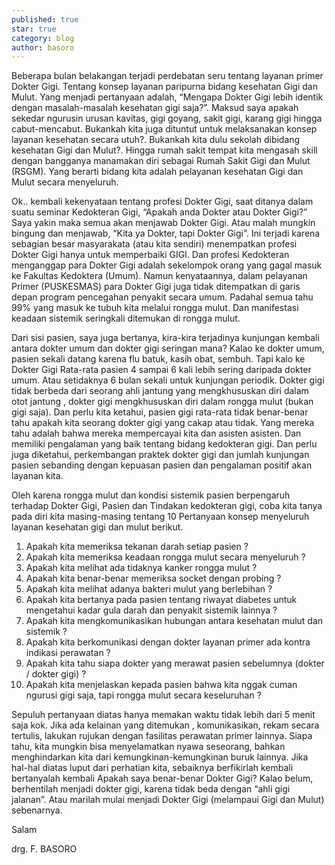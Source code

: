 ```yaml
---
published: true
star: true
category: blog
author: basoro
---
```

Beberapa bulan belakangan terjadi perdebatan seru tentang layanan primer Dokter Gigi. Tentang konsep layanan paripurna bidang kesehatan Gigi dan Mulut. Yang menjadi pertanyaan adalah, “Mengapa Dokter Gigi lebih identik dengan masalah-masalah kesehatan gigi saja?”. Maksud saya apakah sekedar ngurusin urusan kavitas, gigi goyang, sakit gigi, karang gigi hingga cabut-mencabut. Bukankah kita juga dituntut untuk melaksanakan konsep layanan kesehatan secara utuh?. Bukankah kita dulu sekolah dibidang kesehatan Gigi dan Mulut?. Hingga rumah sakit tempat kita mengasah skill dengan bangganya manamakan diri sebagai Rumah Sakit Gigi dan Mulut (RSGM). Yang berarti bidang kita adalah pelayanan kesehatan Gigi dan Mulut secara menyeluruh.

Ok.. kembali kekenyataan tentang profesi Dokter Gigi, saat ditanya dalam suatu seminar Kedokteran Gigi, “Apakah anda Dokter atau Dokter Gigi?” Saya yakin maka semua akan menjawab Dokter Gigi. Atau malah mungkin bingung dan menjawab, “Kita ya Dokter, tapi Dokter Gigi”. Ini terjadi karena sebagian besar masyarakata (atau kita sendiri) menempatkan profesi Dokter Gigi hanya untuk memperbaiki GIGI. Dan profesi Kedokteran menganggap para Dokter Gigi adalah sekelompok orang yang gagal masuk ke Fakultas Kedoktera (Umum). Namun kenyataannya, dalam pelayanan Primer (PUSKESMAS) para Dokter Gigi juga tidak ditempatkan di garis depan program pencegahan penyakit secara umum. Padahal semua tahu 99% yang masuk ke tubuh kita melalui rongga mulut. Dan manifestasi keadaan sistemik seringkali ditemukan di rongga mulut.

Dari sisi pasien, saya juga bertanya, kira-kira terjadinya kunjungan kembali antara dokter umum dan dokter gigi seringan mana? Kalao ke dokter umum, pasien sekali datang karena flu batuk, kasih obat, sembuh. Tapi kalo ke Dokter Gigi Rata-rata pasien 4 sampai 6 kali lebih sering daripada dokter umum. Atau setidaknya 6 bulan sekali untuk kunjungan periodik. Dokter gigi tidak berbeda dari seorang ahli jantung yang mengkhususkan diri dalam otot jantung , dokter gigi mengkhususkan diri dalam rongga mulut (bukan gigi saja). Dan perlu kita ketahui, pasien gigi rata-rata tidak benar-benar tahu apakah kita seorang dokter gigi yang cakap atau tidak. Yang mereka tahu adalah bahwa mereka mempercayai kita dan asisten asisten. Dan memiliki pengalaman yang baik tentang bidang kedokteran gigi. Dan perlu juga diketahui, perkembangan praktek dokter gigi dan jumlah kunjungan pasien sebanding dengan kepuasan pasien dan pengalaman positif akan layanan kita.

Oleh karena rongga mulut dan kondisi sistemik pasien berpengaruh terhadap Dokter Gigi, Pasien dan Tindakan kedokteran gigi, coba kita tanya pada diri kita masing-masing tentang 10 Pertanyaan konsep menyeluruh layanan kesehatan gigi dan mulut berikut.

1. Apakah kita memeriksa tekanan darah setiap pasien ?
2. Apakah kita memeriksa keadaan rongga mulut secara menyeluruh ?
3. Apakah kita melihat ada tidaknya kanker rongga mulut ?
4. Apakah kita benar-benar memeriksa socket dengan probing ?
5. Apakah kita melihat adanya bakteri mulut yang berlebihan ?
6. Apakah kita bertanya pada pasien tentang riwayat diabetes untuk mengetahui kadar gula darah dan penyakit sistemik lainnya ?
7. Apakah kita mengkomunikasikan hubungan antara kesehatan mulut dan sistemik ?
8. Apakah kita berkomunikasi dengan dokter layanan primer ada kontra indikasi perawatan ?
9. Apakah kita tahu siapa dokter yang merawat pasien sebelumnya (dokter / dokter gigi) ?
10. Apakah kita menjelaskan kepada pasien bahwa kita nggak cuman ngurusi gigi saja, tapi rongga mulut secara keseluruhan ?

Sepuluh pertanyaan diatas hanya memakan waktu tidak lebih dari 5 menit saja kok. Jika ada kelainan yang ditemukan , komunikasikan, rekam secara tertulis, lakukan rujukan dengan fasilitas perawatan primer lainnya. Siapa tahu, kita mungkin bisa menyelamatkan nyawa seseorang, bahkan menghindarkan kita dari kemungkinan-kemungkinan buruk lainnya. Jika hal-hal diatas luput dari perhatian kita, sebaiknya berfikirlah kembali bertanyalah kembali Apakah saya benar-benar Dokter Gigi? Kalao belum, berhentilah menjadi dokter gigi, karena tidak beda dengan “ahli gigi jalanan”. Atau marilah mulai menjadi Dokter Gigi (melampaui Gigi dan Mulut) sebenarnya.

Salam

drg. F. BASORO
